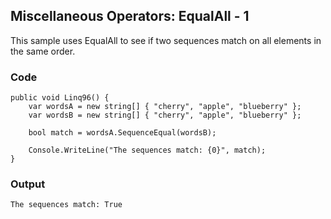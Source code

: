 ## Miscellaneous Operators: EqualAll - 1 ##

This sample uses EqualAll to see if two sequences match on all elements in the same order.

### Code ###

```
public void Linq96() {
    var wordsA = new string[] { "cherry", "apple", "blueberry" };
    var wordsB = new string[] { "cherry", "apple", "blueberry" };
    
    bool match = wordsA.SequenceEqual(wordsB);
    
    Console.WriteLine("The sequences match: {0}", match);
}

```

### Output ###

```
The sequences match: True
```
